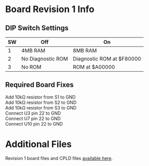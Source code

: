 # Board Revision 1 Info

## DIP Switch Settings

| SW | Off | On |
| --- | --- | --- |
| 1 | 4MB RAM | 8MB RAM |
| 2 | No Diagnostic ROM | Diagnostic ROM at $F80000 |
| 3 | No ROM | ROM at $A00000 |

## Required Board Fixes
Add 10kΩ resistor from S1 to GND  
Add 10kΩ resistor from S2 to GND  
Add 10kΩ resistor from S3 to GND  
Connect U3 pin 22 to GND  
Connect U7 pin 22 to GND  
Connect U10 pin 22 to GND  

# Additional Files
Revision 1 board files and CPLD files [available here](https://github.com/rezafouladian/PortablePDSNoBL/releases/tag/rev1).
